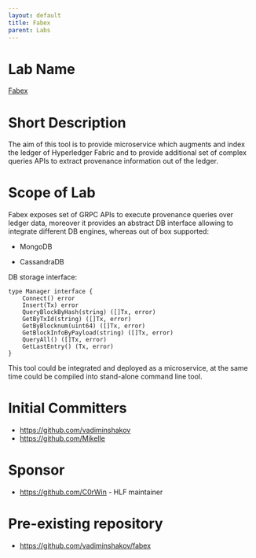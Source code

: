```yaml
---
layout: default
title: Fabex
parent: Labs
---
```

# Lab Name
[Fabex](https://github.com/hyperledger-labs/fabex)

# Short Description
The aim of this tool is to provide microservice which augments and index the ledger of Hyperledger Fabric and to provide additional set of complex queries APIs to extract provenance information out of the ledger.

# Scope of Lab
Fabex exposes set of GRPC APIs to execute provenance queries over ledger data, moreover it provides an abstract DB interface allowing to integrate different DB engines, whereas out of box supported:

   - MongoDB
 
   - CassandraDB

DB storage interface:

```
type Manager interface {
	Connect() error
	Insert(Tx) error
	QueryBlockByHash(string) ([]Tx, error)
	GetByTxId(string) ([]Tx, error)
	GetByBlocknum(uint64) ([]Tx, error)
	GetBlockInfoByPayload(string) ([]Tx, error)
	QueryAll() ([]Tx, error)
	GetLastEntry() (Tx, error)
}
```

This tool could be integrated and deployed as a microservice, at the same time could be compiled into stand-alone command line tool.

# Initial Committers
- https://github.com/vadiminshakov
- https://github.com/Mikelle

# Sponsor
- https://github.com/C0rWin - HLF maintainer 

# Pre-existing repository
- https://github.com/vadiminshakov/fabex
